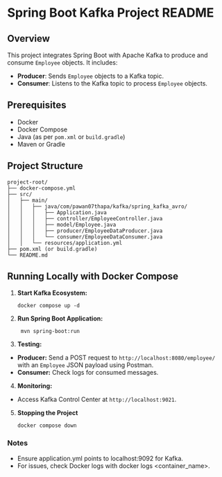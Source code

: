 # Spring Boot Kafka Project README

## Overview

This project integrates Spring Boot with Apache Kafka to produce and consume `Employee` objects. It includes:

- **Producer**: Sends `Employee` objects to a Kafka topic.
- **Consumer**: Listens to the Kafka topic to process `Employee` objects.

## Prerequisites

- Docker
- Docker Compose
- Java (as per `pom.xml` or `build.gradle`)
- Maven or Gradle

## Project Structure

```plaintext
project-root/
├── docker-compose.yml
├── src/
│   ├── main/
│   │   ├── java/com/pawan07thapa/kafka/spring_kafka_avro/
│   │   │   ├── Application.java
│   │   │   ├── controller/EmployeeController.java
│   │   │   ├── model/Employee.java
│   │   │   ├── producer/EmployeeDataProducer.java
│   │   │   └── consumer/EmployeeDataConsumer.java
│   │   └── resources/application.yml
├── pom.xml (or build.gradle)
└── README.md
```

## Running Locally with Docker Compose

1. **Start Kafka Ecosystem:**

   ```
   docker compose up -d

2. **Run Spring Boot Application:**

   ```
    mvn spring-boot:run
   
3. **Testing:**

 - **Producer:** Send a POST request to `http://localhost:8080/employee/` with an `Employee` JSON payload using Postman.
 - **Consumer:** Check logs for consumed messages.

4. **Monitoring:**

- Access Kafka Control Center at `http://localhost:9021`.

5. **Stopping the Project**
   ```
   docker compose down
   
### Notes

- Ensure application.yml points to localhost:9092 for Kafka.
- For issues, check Docker logs with docker logs <container_name>.